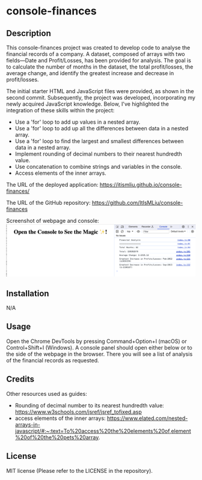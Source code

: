 # console-finances

## Description 

This console-finances project was created to develop code to analyse the financial records of a company. A dataset, composed of arrays with two fields—Date and Profit/Losses, has been provided for analysis. The goal is to calculate the number of months in the dataset, the total profit/losses, the average change, and identify the greatest increase and decrease in profit/losses.

The initial starter HTML and JavaScript files were provided, as shown in the second commit. Subsequently, the project was developed, incorporating my newly acquired JavaScript knowledge. Below, I've highlighted the integration of these skills within the project:
- Use a 'for' loop to add up values in a nested array.
- Use a 'for' loop to add up all the differences between data in a nested array.
- Use a 'for' loop to find the largest and smallest differences between data in a nested array.
- Implement rounding of decimal numbers to their nearest hundredth value.
- Use concatenation to combine strings and variables in the console.
- Access elements of the inner arrays.

The URL of the deployed application: https://itismliu.github.io/console-finances/

The URL of the GitHub repository: https://github.com/ItIsMLiu/console-finances

Screenshot of webpage and console:
![alt text](./assets/images/screencapture1.png)

## Installation

N/A

## Usage 

Open the Chrome DevTools by pressing Command+Option+I (macOS) or Control+Shift+I (Windows). A console panel should open either below or to the side of the webpage in the browser. There you will see a list of analysis of the financial records as requested.

## Credits

Other resources used as guides:
- Rounding of decimal number to its nearest hundredth value: https://www.w3schools.com/jsref/jsref_tofixed.asp
- access elements of the inner arrays: https://www.elated.com/nested-arrays-in-javascript/#:~:text=To%20access%20the%20elements%20of,element%20of%20the%20pets%20array.

## License

MIT license (Please refer to the LICENSE in the repository).
